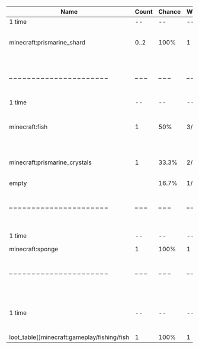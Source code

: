 | Name                                        | Count | Chance | Weight | Comment                                                                                  |
| ------------------------------------------- | ----- | ------ | ------ | ---------------------------------------------------------------------------------------- |
| 1 time                                      |    -- |     -- |     -- |                                                                                          |
| minecraft:prismarine_shard                  |  0..2 |   100% |      1 | add drop: 0..1 * level {enchantment: looting}                                            |
| – – – – – – – – – – – – – – – – – – – – – – | – – – | – – –  | – – –  | – – – – – – – – – – – – – – – – – – – – – – – – – – – – – – – – – – – – – – – – – – – –  |
| 1 time                                      |    -- |     -- |     -- |                                                                                          |
| minecraft:fish                              |     1 |    50% |    3/6 | add drop: 0..1 * level {enchantment: looting}, furnace smelt                             |
| minecraft:prismarine_crystals               |     1 |  33.3% |    2/6 | add drop: 0..1 * level {enchantment: looting}                                            |
| empty                                       |       |  16.7% |    1/6 |                                                                                          |
| – – – – – – – – – – – – – – – – – – – – – – | – – – | – – –  | – – –  | – – – – – – – – – – – – – – – – – – – – – – – – – – – – – – – – – – – – – – – – – – – –  |
| 1 time                                      |    -- |     -- |     -- | killed by player                                                                         |
| minecraft:sponge                            |     1 |   100% |      1 |                                                                                          |
| – – – – – – – – – – – – – – – – – – – – – – | – – – | – – –  | – – –  | – – – – – – – – – – – – – – – – – – – – – – – – – – – – – – – – – – – – – – – – – – – –  |
| 1 time                                      |    -- |     -- |     -- | killed by player, random chance: 0.025%|{enchantment: looting}: 0.035% + 0.01%*(level-1) |
| loot_table[]minecraft:gameplay/fishing/fish |     1 |   100% |      1 |                                                                                          |
